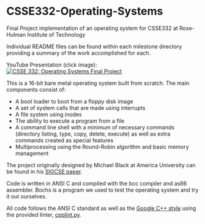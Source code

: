 # CSSE332-Operating-Systems
Final Project implementation of an operating system for CSSE332 at Rose-Hulman Institute of Technology

Individual README files can be found within each milestone directory providing a summary of the work accomplished for each.

YouTube Presentation (click image):<br>
[![CSSE 332: Operating Systems Final Project](http://img.youtube.com/vi/FUcKRhdHnDw/0.jpg)](https://youtu.be/FUcKRhdHnDw "CSSE 332: Operating Systems Final Project")

This is a 16-bit bare metal operating system built from scratch. The main components consist of:
  * A boot loader to boot from a floppy disk image
  * A set of system calls that are made using interrupts
  * A file system using inodes
  * The ability to execute a program from a file
  * A command line shell with a minimum of necessary commands (directory listing, type, copy, delete, execute) as well as extra commands created as special features
  * Multiprocessing using the Round-Robin algorithm and basic memory management
  
The project originally designed by Michael Black at America University can be found in his [SIGCSE paper](http://www.rose-hulman.edu/class/csse/csse332/current/project/OS_paper_for_sigcse_2009_final.pdf).

Code is written in ANSI C and compiled with the bcc compiler and as86 assembler.
Bochs is a program we used to test the operating system and try it out ourselves.

All code follows the ANSI C standard as well as the [Google C++ style](http://google.github.io/styleguide/cppguide.html) using the provided linter, [cpplint.py](http://www.rose-hulman.edu/class/csse/csse332/current/resources/cpplint.py).
